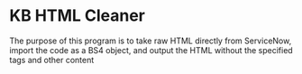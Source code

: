 # KB HTML Cleaner
The purpose of this program is to take raw HTML directly from ServiceNow, import the code as a BS4 object, and output the HTML without the specified tags and other content
